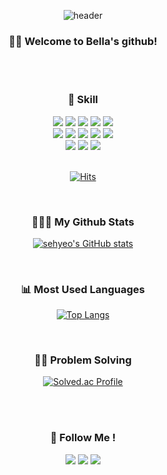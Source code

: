 <div align="center">
  
  ![header](https://capsule-render.vercel.app/api?type=Waving&text=Bella's%20space)

### 🙌🏻 Welcome to Bella's github!

<br />
<br />

### 📑 Skill
<img src="https://img.shields.io/badge/JAVA-007396?style=for-the-badge&logo=Java&logoColor=white">
<img src="https://img.shields.io/badge/Eclipse-2C2255?style=for-the-badge&logo=Eclipse%20IDE&logoColor=white">
<img src="https://img.shields.io/badge/HTML5-E34F26?style=for-the-badge&logo=HTML5&logoColor=white">
<img src="https://img.shields.io/badge/CSS3-1572B6?style=for-the-badge&logo=CSS3&logoColor=white">
<img src="https://img.shields.io/badge/JavaScript-F7DF1E?style=for-the-badge&logo=JavaScript&logoColor=white">
<br />
<img src="https://img.shields.io/badge/python-F2F200?style=for-the-badge&logo=python&logoColor=white">
<img src="https://img.shields.io/badge/VS-AB6FE3?style=for-the-badge&logo=VisualStudio&logoColor=white">
<img src="https://img.shields.io/badge/VSCode-007ACC?style=for-the-badge&logo=VisualStudioCode&logoColor=white">
<img src="https://img.shields.io/badge/Node.js-44CC00?style=for-the-badge&logo=Node.js&logoColor=white">
<img src="https://img.shields.io/badge/React-00AAFF?style=for-the-badge&logo=React&logoColor=white">
<br />
<img src="https://img.shields.io/badge/Github-000000?style=for-the-badge&logo=Github&logoColor=white">
<img src="https://img.shields.io/badge/discord-4D4C99?style=for-the-badge&logo=discord&logoColor=white">
<img src="https://img.shields.io/badge/Notion-D3D3D3?style=for-the-badge&logo=Notion&logoColor=white">

<br />
<br />

[![Hits](https://hits.seeyoufarm.com/api/count/incr/badge.svg?url=https%3A%2F%2Fgithub.com%2Fgjbae1212%2Fhit-counter%2Fhttps%3A%2F%2Fgithub.com%2Fsehyeo&count_bg=%2379C83D&title_bg=%23555555&icon=&icon_color=%23E7E7E7&title=visits&edge_flat=false)](https://hits.seeyoufarm.com)

<br />

### 👩🏻‍💻 My Github Stats
[![sehyeo's GitHub stats](https://github-readme-stats.vercel.app/api?username=sehyeo&show_icons=true&theme=cobalt)](https://github.com/sehyeo/github-readme-stats)

<br />

### 📊 Most Used Languages
[![Top Langs](https://github-readme-stats.vercel.app/api/top-langs/?username=sehyeo&layout=compact)](https://github.com/sehyeo/github-readme-stats)

<br />

### 💪🏻 Problem Solving
[![Solved.ac Profile](http://mazassumnida.wtf/api/v2/generate_badge?boj=icomksh)](https://solved.ac/icomksh)

<br />
<br />

### 🌈 Follow Me !
<img src="https://img.shields.io/badge/Gmail-A31717?style=for-the-badge&logo=Gmail&logoColor=white">
<img src="https://img.shields.io/badge/instagram-E00078?style=for-the-badge&logo=instagram&logoColor=white">
<img src="https://img.shields.io/badge/naver-73E500?style=for-the-badge&logo=naver&logoColor=white">

</div>
